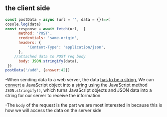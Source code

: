 ## the client side

```js
const postData = async (url = '', data = {})=>( 
cosole.log(data)
const response = await fetch(url,  {
      method: 'POST', 
      credentials: 'same-origin',
      headers: {
          'Content-Type': 'application/json',
      },
    //attached data to POST req body
      body: JSON.stringify(data), 
 })
postData('/add', {answer:42})
```

-When sending data to a web server, the data <u>has to be a string.</u> We can <u>convert </u>a JavaScript object into a <u>string </u>using the JavaScript method `JSON.stringify()`, which turns JavaScript objects and JSON data into a string for our server to receive the information.

-The `body` of the request is the part we are most interested in because this is how we will access the data on the server side
